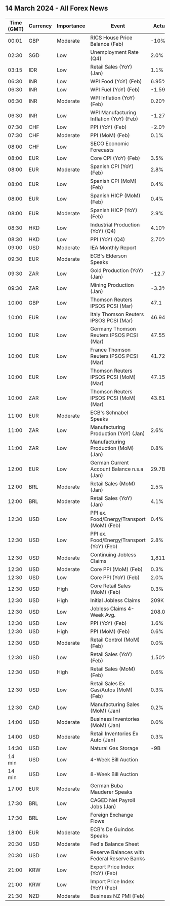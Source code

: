 ## 14 March 2024 - All Forex News

| Time (GMT) | Currency | Importance | Event | Actual | Forecast | Previous |
|------|----------|------------|-------|--------|----------|----------|
| 00:01 | GBP | Moderate | RICS House Price Balance (Feb) | -10% | -10% | -19% |
| 02:30 | SGD | Low | Unemployment Rate (Q4) | 2.0% |  | 2.0% |
| 03:15 | IDR | Low | Retail Sales (YoY) (Jan) | 1.1% |  | 0.2% |
| 06:30 | INR | Low | WPI Food (YoY) (Feb) | 6.95% |  | 6.85% |
| 06:30 | INR | Low | WPI Fuel (YoY) (Feb) | -1.59% |  | -0.51% |
| 06:30 | INR | Moderate | WPI Inflation (YoY) (Feb) | 0.20% | 0.25% | 0.27% |
| 06:30 | INR | Low | WPI Manufacturing Inflation (YoY) (Feb) | -1.27% |  | -1.13% |
| 07:30 | CHF | Low | PPI (YoY) (Feb) | -2.0% |  | -2.3% |
| 07:30 | CHF | Moderate | PPI (MoM) (Feb) | 0.1% | 0.2% | -0.5% |
| 08:00 | CHF | Low | SECO Economic Forecasts |  |  |  |
| 08:00 | EUR | Low | Core CPI (YoY) (Feb) | 3.5% |  | 3.6% |
| 08:00 | EUR | Moderate | Spanish CPI (YoY) (Feb) | 2.8% | 2.8% | 3.4% |
| 08:00 | EUR | Low | Spanish CPI (MoM) (Feb) | 0.4% | 0.3% | 0.1% |
| 08:00 | EUR | Low | Spanish HICP (MoM) (Feb) | 0.4% | 0.4% | -0.2% |
| 08:00 | EUR | Moderate | Spanish HICP (YoY) (Feb) | 2.9% | 2.9% | 3.5% |
| 08:30 | HKD | Low | Industrial Production (YoY) (Q4) | 4.10% |  | 4.30% |
| 08:30 | HKD | Low | PPI (YoY) (Q4) | 2.70% |  | 3.00% |
| 09:00 | USD | Moderate | IEA Monthly Report |  |  |  |
| 09:30 | EUR | Moderate | ECB's Elderson Speaks |  |  |  |
| 09:30 | ZAR | Low | Gold Production (YoY) (Jan) | -12.7% |  | -3.6% |
| 09:30 | ZAR | Low | Mining Production (Jan) | -3.3% | 0.2% | 0.2% |
| 10:00 | GBP | Low | Thomson Reuters IPSOS PCSI (Mar) | 47.1 |  | 51.5 |
| 10:00 | EUR | Low | Italy Thomson Reuters IPSOS PCSI (Mar) | 46.94 |  | 44.33 |
| 10:00 | EUR | Low | Germany Thomson Reuters IPSOS PCSI (Mar) | 47.55 |  | 46.86 |
| 10:00 | EUR | Low | France Thomson Reuters IPSOS PCSI (Mar) | 41.72 |  | 43.57 |
| 10:00 | EUR | Low | Thomson Reuters IPSOS PCSI (MoM) (Mar) | 47.15 |  | 44.15 |
| 10:00 | ZAR | Low | Thomson Reuters IPSOS PCSI (MoM) (Mar) | 43.61 |  | 45.92 |
| 11:00 | EUR | Moderate | ECB's Schnabel Speaks |  |  |  |
| 11:00 | ZAR | Low | Manufacturing Production (YoY) (Jan) | 2.6% | 0.7% | 1.3% |
| 11:00 | ZAR | Low | Manufacturing Production (MoM) (Jan) | 0.8% | 0.5% | -1.3% |
| 12:00 | EUR | Low | German Current Account Balance n.s.a (Jan) | 29.7B |  | 31.6B |
| 12:00 | BRL | Moderate | Retail Sales (MoM) (Jan) | 2.5% | 0.2% | -1.4% |
| 12:00 | BRL | Moderate | Retail Sales (YoY) (Jan) | 4.1% | 1.3% | 1.2% |
| 12:30 | USD | Low | PPI ex. Food/Energy/Transport (MoM) (Feb) | 0.4% |  | 0.6% |
| 12:30 | USD | Low | PPI ex. Food/Energy/Transport (YoY) (Feb) | 2.8% |  | 2.7% |
| 12:30 | USD | Moderate | Continuing Jobless Claims | 1,811K | 1,900K | 1,794K |
| 12:30 | USD | Moderate | Core PPI (MoM) (Feb) | 0.3% | 0.2% | 0.5% |
| 12:30 | USD | Low | Core PPI (YoY) (Feb) | 2.0% | 1.9% | 2.0% |
| 12:30 | USD | High | Core Retail Sales (MoM) (Feb) | 0.3% | 0.5% | -0.8% |
| 12:30 | USD | High | Initial Jobless Claims | 209K | 218K | 210K |
| 12:30 | USD | Low | Jobless Claims 4-Week Avg. | 208.00K |  | 208.50K |
| 12:30 | USD | Low | PPI (YoY) (Feb) | 1.6% | 1.1% | 1.0% |
| 12:30 | USD | High | PPI (MoM) (Feb) | 0.6% | 0.3% | 0.3% |
| 12:30 | USD | Moderate | Retail Control (MoM) (Feb) | 0.0% |  | -0.3% |
| 12:30 | USD | Low | Retail Sales (YoY) (Feb) | 1.50% |  | 0.04% |
| 12:30 | USD | High | Retail Sales (MoM) (Feb) | 0.6% | 0.8% | -1.1% |
| 12:30 | USD | Low | Retail Sales Ex Gas/Autos (MoM) (Feb) | 0.3% |  | -0.8% |
| 12:30 | CAD | Low | Manufacturing Sales (MoM) (Jan) | 0.2% | 0.3% | -1.1% |
| 14:00 | USD | Moderate | Business Inventories (MoM) (Jan) | 0.0% | 0.2% | 0.3% |
| 14:00 | USD | Moderate | Retail Inventories Ex Auto (Jan) | 0.3% | 0.3% | 0.4% |
| 14:30 | USD | Low | Natural Gas Storage | -9B | -3B | -40B |
| 14 min | USD | Low | 4-Week Bill Auction |  |  | 5.280% |
| 14 min | USD | Low | 8-Week Bill Auction |  |  | 5.280% |
| 17:00 | EUR | Moderate | German Buba Mauderer Speaks |  |  |  |
| 17:30 | BRL | Low | CAGED Net Payroll Jobs (Jan) |  | 90.00K | -430.16K |
| 17:30 | BRL | Low | Foreign Exchange Flows |  |  | -0.514B |
| 18:00 | EUR | Moderate | ECB's De Guindos Speaks |  |  |  |
| 20:30 | USD | Moderate | Fed's Balance Sheet |  |  | 7,539B |
| 20:30 | USD | Low | Reserve Balances with Federal Reserve Banks |  |  | 3.621T |
| 21:00 | KRW | Low | Export Price Index (YoY) (Feb) |  |  | 3.7% |
| 21:00 | KRW | Low | Import Price Index (YoY) (Feb) |  |  | 0.2% |
| 21:30 | NZD | Moderate | Business NZ PMI (Feb) |  |  | 47.3 |
